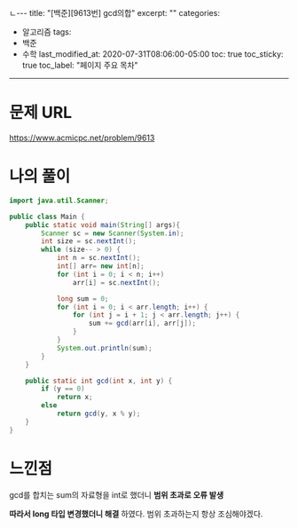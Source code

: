 ㄴ---
title:  "[백준][9613번] gcd의합"
excerpt: ""
categories:
  - 알고리즘
tags:
  - 백준
  - 수학
last_modified_at: 2020-07-31T08:06:00-05:00
toc: true
toc_sticky: true
toc_label: "페이지 주요 목차"

---
# 문제 URL
https://www.acmicpc.net/problem/9613


# 나의 풀이

```java
import java.util.Scanner;

public class Main {
    public static void main(String[] args){
        Scanner sc = new Scanner(System.in);
        int size = sc.nextInt();
        while (size-- > 0) {
            int n = sc.nextInt();
            int[] arr= new int[n];
            for (int i = 0; i < n; i++)
                arr[i] = sc.nextInt();

            long sum = 0;
            for (int i = 0; i < arr.length; i++) {
                for (int j = i + 1; j < arr.length; j++) {
                    sum += gcd(arr[i], arr[j]);
                }
            }
            System.out.println(sum);
        }
    }

    public static int gcd(int x, int y) {
        if (y == 0)
            return x;
        else
            return gcd(y, x % y);
    }
}

```

# 느낀점

gcd를 합치는 sum의 자료형을 int로 했더니
__범위 초과로 오류 발생__

__따라서 long 타입 변경했더니 해결__ 하였다.
범위 초과하는지 항상 조심해야겠다.
